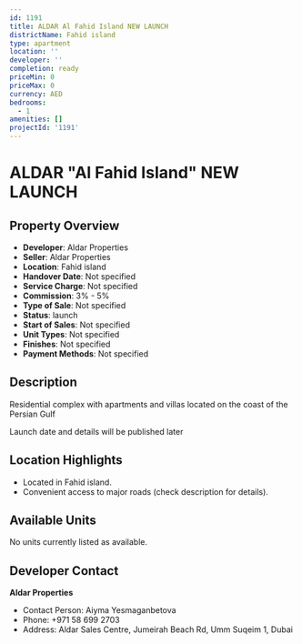 ```yaml
---
id: 1191
title: ALDAR Al Fahid Island NEW LAUNCH
districtName: Fahid island
type: apartment
location: ''
developer: ''
completion: ready
priceMin: 0
priceMax: 0
currency: AED
bedrooms:
  - 1
amenities: []
projectId: '1191'
---
```


# ALDAR "Al Fahid Island" NEW LAUNCH

## Property Overview
- **Developer**: Aldar Properties
- **Seller**: Aldar Properties
- **Location**: Fahid island
- **Handover Date**: Not specified
- **Service Charge**: Not specified
- **Commission**: 3% - 5%
- **Type of Sale**: Not specified
- **Status**: launch
- **Start of Sales**: Not specified
- **Unit Types**: Not specified
- **Finishes**: Not specified
- **Payment Methods**: Not specified

## Description
Residential complex with apartments and villas located on the coast of the Persian Gulf



Launch date and details will be published later

## Location Highlights
- Located in Fahid island.
- Convenient access to major roads (check description for details).

## Available Units
No units currently listed as available.

## Developer Contact
**Aldar Properties**
- Contact Person: Aiyma Yesmaganbetova
- Phone: +971 58 699 2703
- Address: Aldar Sales Centre, Jumeirah Beach Rd, Umm Suqeim 1, Dubai

